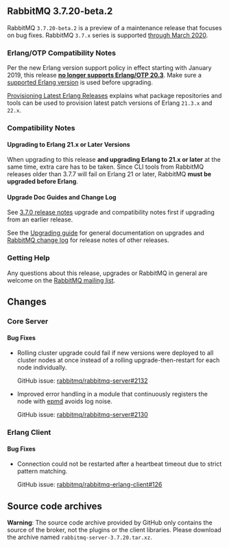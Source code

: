 ## RabbitMQ 3.7.20-beta.2

RabbitMQ `3.7.20-beta.2` is a preview of a maintenance release that focuses on bug fixes.
RabbitMQ `3.7.x` series is supported [through March 2020](https://www.rabbitmq.com/versions.html).

### Erlang/OTP Compatibility Notes

Per the new Erlang version support policy in effect starting with January 2019,
this release [**no longer supports Erlang/OTP 20.3**](https://groups.google.com/d/msg/rabbitmq-users/G4UJ9zbIYHs/qCeyjkjyCQAJ).
Make sure a [supported Erlang version](https://www.rabbitmq.com/which-erlang.html) is used before upgrading.

[Provisioning Latest Erlang Releases](https://www.rabbitmq.com/which-erlang.html#erlang-repositories) explains
what package repositories and tools can be used to provision latest patch versions of Erlang `21.3.x` and `22.x`.

### Compatibility Notes

#### Upgrading to Erlang 21.x or Later Versions

When upgrading to this release **and upgrading Erlang to 21.x or later** at the same time, extra care has to be taken.
Since CLI tools from RabbitMQ releases older than 3.7.7 will fail on Erlang 21 or later,
RabbitMQ **must be upgraded before Erlang**.

#### Upgrade Doc Guides and Change Log

See [3.7.0 release notes](https://github.com/rabbitmq/rabbitmq-server/releases/tag/v3.7.0) upgrade
and compatibility notes first if upgrading from an earlier release.

See the [Upgrading guide](https://www.rabbitmq.com/upgrade.html) for general documentation on upgrades
and [RabbitMQ change log](https://www.rabbitmq.com/changelog.html) for release notes of other releases.

### Getting Help

Any questions about this release, upgrades or RabbitMQ in general are welcome on the
[RabbitMQ mailing list](https://groups.google.com/forum/#!forum/rabbitmq-users).


## Changes

### Core Server

#### Bug Fixes

 * Rolling cluster upgrade could fail if new versions were deployed to all cluster nodes at once instead
   of a rolling upgrade-then-restart for each node individually.

   GitHub issue: [rabbitmq/rabbitmq-server#2132](https://github.com/rabbitmq/rabbitmq-server/issues/2132)

 * Improved error handling in a module that continuously registers the node with [epmd](https://www.rabbitmq.com/clustering.html) avoids
   log noise.

   GitHub issue: [rabbitmq/rabbitmq-server#2130](https://github.com/rabbitmq/rabbitmq-server/issues/2130)


### Erlang Client

#### Bug Fixes

 * Connection could not be restarted after a heartbeat timeout due to strict pattern matching.

   GitHub issue: [rabbitmq/rabbitmq-erlang-client#126](https://github.com/rabbitmq/rabbitmq-erlang-client/pull/126)


## Source code archives

**Warning**: The source code archive provided by GitHub only contains the source of the broker,
not the plugins or the client libraries. Please download the archive named `rabbitmq-server-3.7.20.tar.xz`.
